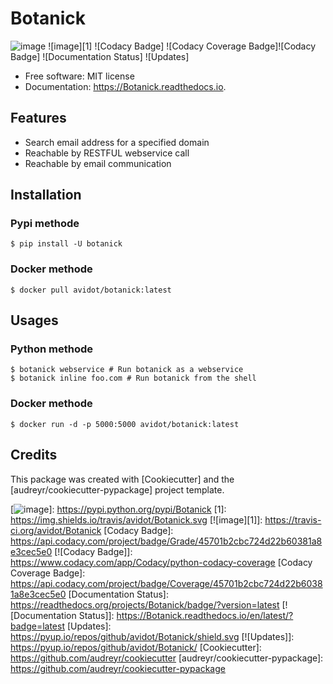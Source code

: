 # Botanick

![image] 
![image][1] 
![Codacy Badge] 
![Codacy Coverage Badge]![Codacy Badge] 
![Documentation Status] 
![Updates]

-   Free software: MIT license
-   Documentation: <https://Botanick.readthedocs.io>.

## Features

- Search email address for a specified domain
- Reachable by RESTFUL webservice call
- Reachable by email communication

## Installation

### Pypi methode
```shell
$ pip install -U botanick
```

### Docker methode
```shell
$ docker pull avidot/botanick:latest
```

## Usages
### Python methode
```shell
$ botanick webservice # Run botanick as a webservice
$ botanick inline foo.com # Run botanick from the shell
```
### Docker methode
```shell
$ docker run -d -p 5000:5000 avidot/botanick:latest
```

## Credits

This package was created with [Cookiecutter] and the [audreyr/cookiecutter-pypackage] project template.

[image]: https://img.shields.io/pypi/v/Botanick.svg
[![image]]: https://pypi.python.org/pypi/Botanick
[1]: https://img.shields.io/travis/avidot/Botanick.svg
[![image][1]]: https://travis-ci.org/avidot/Botanick
[Codacy Badge]: https://api.codacy.com/project/badge/Grade/45701b2cbc724d22b60381a8e3cec5e0
[![Codacy Badge]]: https://www.codacy.com/app/Codacy/python-codacy-coverage
[Codacy Coverage Badge]: https://api.codacy.com/project/badge/Coverage/45701b2cbc724d22b60381a8e3cec5e0
[Documentation Status]: https://readthedocs.org/projects/Botanick/badge/?version=latest
[![Documentation Status]]: https://Botanick.readthedocs.io/en/latest/?badge=latest
[Updates]: https://pyup.io/repos/github/avidot/Botanick/shield.svg
[![Updates]]: https://pyup.io/repos/github/avidot/Botanick/
[Cookiecutter]: https://github.com/audreyr/cookiecutter
[audreyr/cookiecutter-pypackage]: https://github.com/audreyr/cookiecutter-pypackage
